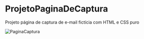 # ProjetoPaginaDeCaptura
Projeto página de captura de e-mail fictícia com HTML e CSS puro

![PaginaCaptura](https://user-images.githubusercontent.com/84925398/166557434-ded797ac-e14c-4ac8-9be1-d48edc8b42ed.gif)
